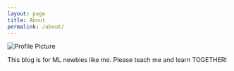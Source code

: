 ```yaml
---
layout: page
title: About
permalink: /about/
---
```


<img src="{{ site.baseurl }}/assets/profile-placeholder.gif" title="Profile Picture" class="profile">

This blog is for ML newbies like me. Please teach me and learn TOGETHER!
